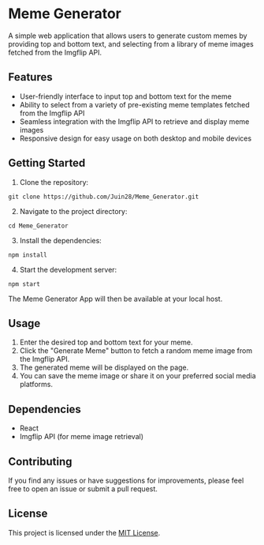# Meme Generator

A simple web application that allows users to generate custom memes by providing top and bottom text, and selecting from a library of meme images fetched from the Imgflip API.

## Features

- User-friendly interface to input top and bottom text for the meme
- Ability to select from a variety of pre-existing meme templates fetched from the Imgflip API
- Seamless integration with the Imgflip API to retrieve and display meme images
- Responsive design for easy usage on both desktop and mobile devices

## Getting Started

1. Clone the repository:
```
git clone https://github.com/Juin28/Meme_Generator.git
```

2. Navigate to the project directory:
```
cd Meme_Generator
```

3. Install the dependencies:
```
npm install
```

4. Start the development server:
```
npm start
```

The Meme Generator App will then be available at your local host.

## Usage

1. Enter the desired top and bottom text for your meme.
2. Click the "Generate Meme" button to fetch a random meme image from the Imgflip API.
3. The generated meme will be displayed on the page.
4. You can save the meme image or share it on your preferred social media platforms.

## Dependencies

- React
- Imgflip API (for meme image retrieval)

## Contributing

If you find any issues or have suggestions for improvements, please feel free to open an issue or submit a pull request.

## License

This project is licensed under the [MIT License](LICENSE).
